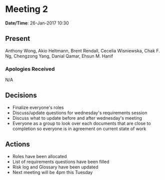 # Meeting 2

**Date/Time**: 26-Jan-2017 10:30

## Present

Anthony Wong, Akio Heltmann, Brent Rendall, Cecelia Wisniewska, Chak F. Ng, Chengzong Yang,  Danial Qamar, Ehsun M. Hanif

### Apologies Received 

N/A

## Decisions

- Finalize everyone's roles
- Discuss/update questions for wednesday's requirements session
- Discuss what to update before and after wednesday's meeting
- Everyone as a group to look over each documents that are close to completion so everyone is in agreement on current state of work   

## Actions

- Roles have been allocated
- List of requirements questions have been filled
- Risk log and Glossary have been updated 
- Next meeting will be 4pm this Tuesday
